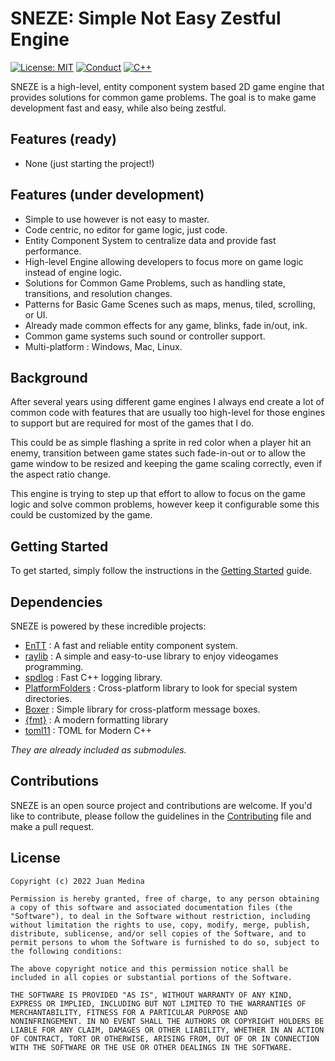 # SNEZE: Simple Not Easy Zestful Engine
[![License: MIT](https://img.shields.io/badge/License-MIT-yellow.svg?style=for-the-badge)](https://opensource.org/licenses/MIT)
[![Conduct](https://img.shields.io/badge/Conduct-Covenat%202.0-yellow.svg?style=for-the-badge)](https://www.contributor-covenant.org/version/2/0/code_of_conduct/)
[![C++](https://img.shields.io/badge/20-yellow.svg?style=for-the-badge&logo=c%2B%2B&logoColor=white&labelColor=gray)](https://en.cppreference.com/w/cpp/20)

SNEZE is a high-level, entity component system based 2D game engine that provides solutions for common game problems. The goal is to make game development fast and easy, while also being zestful.

## Features (ready)
- None (just starting the project!)

## Features (under development)
- Simple to use however is not easy to master.
- Code centric, no editor for game logic, just code. 
- Entity Component System to centralize data and provide fast performance.
- High-level Engine allowing developers to focus more on game logic instead of engine logic.
- Solutions for Common Game Problems, such as handling state, transitions, and resolution changes.
- Patterns for Basic Game Scenes such as maps, menus, tiled, scrolling, or UI.
- Already made common effects for any game, blinks, fade in/out, ink.
- Common game systems such sound or controller support.
- Multi-platform : Windows, Mac, Linux.

## Background
After several years using different game engines I always end create a lot of common code with features that are usually too high-level for those engines to support but are required for most of the games that I do. 

This could be as simple flashing a sprite in red color when a player hit an enemy, transition between game states such fade-in-out or to allow the game window to be resized and keeping the game scaling correctly, even if the aspect ratio change.

This engine is trying to step up that effort to allow to focus on the game logic and solve common problems, however keep it configurable some this could be customized by the game.

## Getting Started
To get started, simply follow the instructions in the [Getting Started](GETTING_STARTED.MD) guide.

## Dependencies

SNEZE is powered by these incredible projects:

- [EnTT](https://github.com/skypjack/entt) : A fast and reliable entity component system.
- [raylib](https://www.raylib.com/) : A simple and easy-to-use library to enjoy videogames programming.
- [spdlog](https://github.com/gabime/spdlog) : Fast C++ logging library.
- [PlatformFolders](https://github.com/sago007/PlatformFolders) : Cross-platform library to look for special system directories.
- [Boxer](https://github.com/aaronmjacobs/Boxer) : Simple library for cross-platform message boxes.
- [{fmt}](https://github.com/fmtlib/fmt) : A modern formatting library
- [toml11](https://github.com/ToruNiina/toml11) : TOML for Modern C++

*They are already included as submodules.*

## Contributions
SNEZE is an open source project and contributions are welcome. If you'd like to contribute, please follow the guidelines in the [Contributing](CONTRIBUTING.md) file and make a pull request.

## License
```
Copyright (c) 2022 Juan Medina

Permission is hereby granted, free of charge, to any person obtaining
a copy of this software and associated documentation files (the
"Software"), to deal in the Software without restriction, including
without limitation the rights to use, copy, modify, merge, publish,
distribute, sublicense, and/or sell copies of the Software, and to
permit persons to whom the Software is furnished to do so, subject to
the following conditions:

The above copyright notice and this permission notice shall be
included in all copies or substantial portions of the Software.

THE SOFTWARE IS PROVIDED "AS IS", WITHOUT WARRANTY OF ANY KIND,
EXPRESS OR IMPLIED, INCLUDING BUT NOT LIMITED TO THE WARRANTIES OF
MERCHANTABILITY, FITNESS FOR A PARTICULAR PURPOSE AND
NONINFRINGEMENT. IN NO EVENT SHALL THE AUTHORS OR COPYRIGHT HOLDERS BE
LIABLE FOR ANY CLAIM, DAMAGES OR OTHER LIABILITY, WHETHER IN AN ACTION
OF CONTRACT, TORT OR OTHERWISE, ARISING FROM, OUT OF OR IN CONNECTION
WITH THE SOFTWARE OR THE USE OR OTHER DEALINGS IN THE SOFTWARE.
```